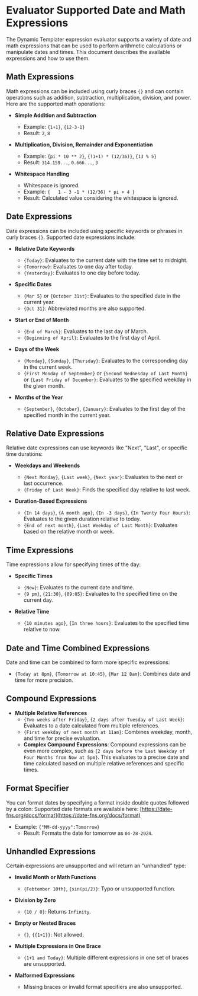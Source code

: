 # Evaluator Supported Date and Math Expressions

The Dynamic Templater expression evaluator supports a variety of date and math expressions that can be used to perform arithmetic calculations or manipulate dates and times. This document describes the available expressions and how to use them.

## Math Expressions

Math expressions can be included using curly braces `{}` and can contain operations such as addition, subtraction, multiplication, division, and power. Here are the supported math operations:

- **Simple Addition and Subtraction**

  - Example: `{1+1}`, `{12-3-1}`
  - Result: `2`, `8`

- **Multiplication, Division, Remainder and Exponentiation**

  - Example: `{pi * 10 ** 2}`, `{(1+1) * (12/36)}`, `{13 % 5}`
  - Result: `314.159...`, `0.666...`, `3`

- **Whitespace Handling**
  - Whitespace is ignored.
  - Example: `{   1 - 3 -1 * (12/36) * pi + 4 }`
  - Result: Calculated value considering the whitespace is ignored.

## Date Expressions

Date expressions can be included using specific keywords or phrases in curly braces `{}`. Supported date expressions include:

- **Relative Date Keywords**

  - `{Today}`: Evaluates to the current date with the time set to midnight.
  - `{Tomorrow}`: Evaluates to one day after today.
  - `{Yesterday}`: Evaluates to one day before today.

- **Specific Dates**

  - `{Mar 5}` or `{October 31st}`: Evaluates to the specified date in the current year.
  - `{Oct 31}`: Abbreviated months are also supported.

- **Start or End of Month**

  - `{End of March}`: Evaluates to the last day of March.
  - `{Beginning of April}`: Evaluates to the first day of April.

- **Days of the Week**

  - `{Monday}`, `{Sunday}`, `{Thursday}`: Evaluates to the corresponding day in the current week.
  - `{First Monday of September}` or `{Second Wednesday of Last Month}` or `{Last Friday of December}`: Evaluates to the specified weekday in the given month.

- **Months of the Year**
  - `{September}`, `{October}`, `{January}`: Evaluates to the first day of the specified month in the current year.

## Relative Date Expressions

Relative date expressions can use keywords like "Next", "Last", or specific time durations:

- **Weekdays and Weekends**

  - `{Next Monday}`, `{Last week}`, `{Next year}`: Evaluates to the next or last occurrence.
  - `{Friday of Last Week}`: Finds the specified day relative to last week.

- **Duration-Based Expressions**
  - `{In 14 days}`, `{A month ago}`, `{In -3 days}`, `{In Twenty Four Hours}`: Evaluates to the given duration relative to today.
  - `{End of next month}`, `{Last Weekday of Last Month}`: Evaluates based on the relative month or week.

## Time Expressions

Time expressions allow for specifying times of the day:

- **Specific Times**

  - `{Now}`: Evaluates to the current date and time.
  - `{9 pm}`, `{21:30}`, `{09:05}`: Evaluates to the specified time on the current day.

- **Relative Time**
  - `{10 minutes ago}`, `{In three hours}`: Evaluates to the specified time relative to now.

## Date and Time Combined Expressions

Date and time can be combined to form more specific expressions:

- `{Today at 8pm}`, `{Tomorrow at 10:45}`, `{Mar 12 8am}`: Combines date and time for more precision.

## Compound Expressions

- **Multiple Relative References**
  - `{Two weeks after Friday}`, `{2 days after Tuesday of Last Week}`: Evaluates to a date calculated from multiple references.
  - `{First weekday of next month at 11am}`: Combines weekday, month, and time for precise evaluation.
  - **Complex Compound Expressions**: Compound expressions can be even more complex, such as `{2 days before the Last Weekday of Four Months from Now at 5pm}`. This evaluates to a precise date and time calculated based on multiple relative references and specific times.

## Format Specifier

You can format dates by specifying a format inside double quotes followed by a colon: Supported date formats are available here: [https://date-fns.org/docs/format](https://date-fns.org/docs/format)

- Example: `{"MM-dd-yyyy":Tomorrow}`
  - Result: Formats the date for tomorrow as `04-28-2024`.

## Unhandled Expressions

Certain expressions are unsupported and will return an "unhandled" type:

- **Invalid Month or Math Functions**

  - `{Febtember 10th}`, `{sin(pi/2)}`: Typo or unsupported function.

- **Division by Zero**

  - `{10 / 0}`: Returns `Infinity`.

- **Empty or Nested Braces**

  - `{}`, `{{1+1}}`: Not allowed.

- **Multiple Expressions in One Brace**

  - `{1+1 and Today}`: Multiple different expressions in one set of braces are unsupported.

- **Malformed Expressions**
  - Missing braces or invalid format specifiers are also unsupported.

